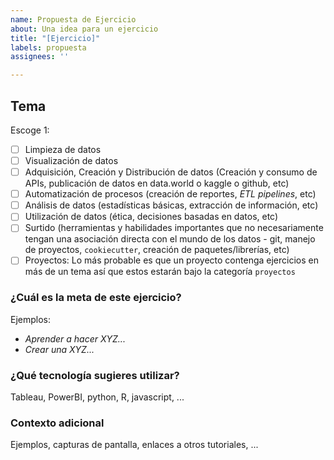 ```yaml
---
name: Propuesta de Ejercicio
about: Una idea para un ejercicio
title: "[Ejercicio]"
labels: propuesta
assignees: ''

---
```


## Tema
Escoge 1:
- [ ] Limpieza de datos
- [ ] Visualización de datos 
- [ ] Adquisición, Creación y Distribución de datos (Creación y consumo de APIs, publicación de datos en data.world o kaggle o github, etc)
- [ ] Automatización de procesos (creación de reportes, _ETL pipelines_, etc)
- [ ] Análisis de datos (estadísticas básicas, extracción de información, etc) 
- [ ] Utilización de datos (ética, decisiones basadas en datos, etc)
- [ ] Surtido (herramientas y habilidades importantes que no necesariamente tengan una asociación directa con el mundo de los datos - git, manejo de proyectos, `cookiecutter`, creación de paquetes/librerías, etc)
- [ ] Proyectos: Lo más probable es que un proyecto contenga ejercicios en más de un tema así que estos estarán bajo la categoría `proyectos` 

### ¿Cuál es la meta de este ejercicio?
Ejemplos:
* _Aprender a hacer XYZ..._
* _Crear una XYZ..._

### ¿Qué tecnología sugieres utilizar?
Tableau, PowerBI, python, R, javascript, ...

### Contexto adicional
Ejemplos, capturas de pantalla, enlaces a otros tutoriales, ...
